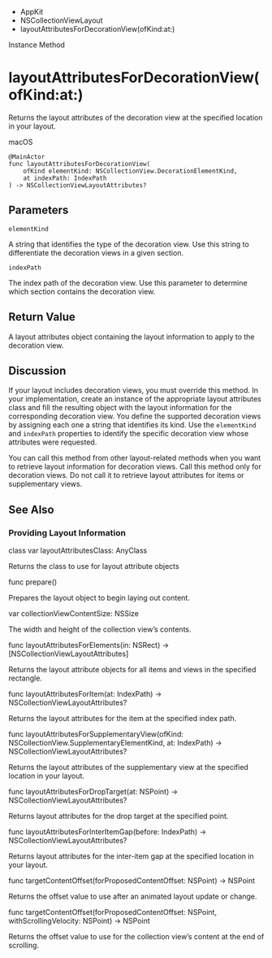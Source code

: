 

- AppKit
- NSCollectionViewLayout
-  layoutAttributesForDecorationView(ofKind:at:) 

Instance Method

# layoutAttributesForDecorationView(ofKind:at:)

Returns the layout attributes of the decoration view at the specified location in your layout.

macOS

``` source
@MainActor
func layoutAttributesForDecorationView(
    ofKind elementKind: NSCollectionView.DecorationElementKind,
    at indexPath: IndexPath
) -> NSCollectionViewLayoutAttributes?
```

## Parameters 

`elementKind`  

A string that identifies the type of the decoration view. Use this string to differentiate the decoration views in a given section.

`indexPath`  

The index path of the decoration view. Use this parameter to determine which section contains the decoration view.

## Return Value

A layout attributes object containing the layout information to apply to the decoration view.

## Discussion

If your layout includes decoration views, you must override this method. In your implementation, create an instance of the appropriate layout attributes class and fill the resulting object with the layout information for the corresponding decoration view. You define the supported decoration views by assigning each one a string that identifies its kind. Use the `elementKind` and `indexPath` properties to identify the specific decoration view whose attributes were requested.

You can call this method from other layout-related methods when you want to retrieve layout information for decoration views. Call this method only for decoration views. Do not call it to retrieve layout attributes for items or supplementary views.

## See Also

### Providing Layout Information

class var layoutAttributesClass: AnyClass

Returns the class to use for layout attribute objects

func prepare()

Prepares the layout object to begin laying out content.

var collectionViewContentSize: NSSize

The width and height of the collection view’s contents.

func layoutAttributesForElements(in: NSRect) -> [NSCollectionViewLayoutAttributes]

Returns the layout attribute objects for all items and views in the specified rectangle.

func layoutAttributesForItem(at: IndexPath) -> NSCollectionViewLayoutAttributes?

Returns the layout attributes for the item at the specified index path.

func layoutAttributesForSupplementaryView(ofKind: NSCollectionView.SupplementaryElementKind, at: IndexPath) -> NSCollectionViewLayoutAttributes?

Returns the layout attributes of the supplementary view at the specified location in your layout.

func layoutAttributesForDropTarget(at: NSPoint) -> NSCollectionViewLayoutAttributes?

Returns layout attributes for the drop target at the specified point.

func layoutAttributesForInterItemGap(before: IndexPath) -> NSCollectionViewLayoutAttributes?

Returns layout attributes for the inter-item gap at the specified location in your layout.

func targetContentOffset(forProposedContentOffset: NSPoint) -> NSPoint

Returns the offset value to use after an animated layout update or change.

func targetContentOffset(forProposedContentOffset: NSPoint, withScrollingVelocity: NSPoint) -> NSPoint

Returns the offset value to use for the collection view’s content at the end of scrolling.

